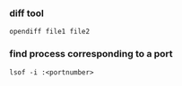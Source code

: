 ### diff tool
```
opendiff file1 file2
```

### find process corresponding to a port
```
lsof -i :<portnumber>
```
